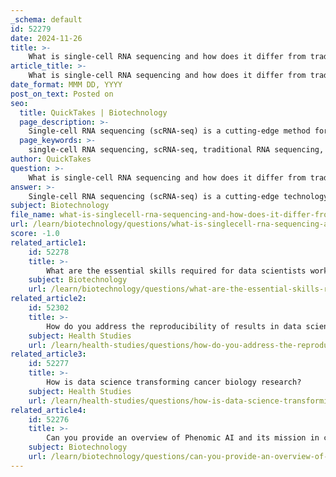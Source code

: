 ```yaml
---
_schema: default
id: 52279
date: 2024-11-26
title: >-
    What is single-cell RNA sequencing and how does it differ from traditional RNA sequencing methods?
article_title: >-
    What is single-cell RNA sequencing and how does it differ from traditional RNA sequencing methods?
date_format: MMM DD, YYYY
post_on_text: Posted on
seo:
  title: QuickTakes | Biotechnology
  page_description: >-
    Single-cell RNA sequencing (scRNA-seq) is a cutting-edge method for analyzing gene expression at the individual cell level, highlighting differences between cells and providing insights into cellular heterogeneity, particularly in complex tissues and in health and disease contexts.
  page_keywords: >-
    single-cell RNA sequencing, scRNA-seq, traditional RNA sequencing, gene expression, cellular heterogeneity, bulk RNA-seq, transcriptomic analysis, research technology, cancer research, gene and cell functions
author: QuickTakes
question: >-
    What is single-cell RNA sequencing and how does it differ from traditional RNA sequencing methods?
answer: >-
    Single-cell RNA sequencing (scRNA-seq) is a cutting-edge technology that allows researchers to analyze gene expression at the individual cell level. This method has become essential for understanding the heterogeneity and complexity of RNA transcripts within single cells, as well as for revealing the composition and functions of different cell types within organized tissues, organs, and organisms.\n\nThe primary difference between single-cell RNA sequencing and traditional RNA sequencing methods lies in the scale and resolution of the data obtained. Traditional RNA sequencing (bulk RNA-seq) typically analyzes a large number of cells simultaneously, providing an average gene expression profile across thousands to millions of cells. This averaging can obscure biologically relevant differences between individual cells, particularly in heterogeneous populations where distinct cell types or states may exist.\n\nIn contrast, scRNA-seq enables the examination of gene expression on a cell-by-cell basis, allowing researchers to identify and characterize cellular heterogeneity that would otherwise be masked in bulk analyses. For example, if a neuroscientist is studying a specific subpopulation of neurons in the mouse brain, scRNA-seq allows for the isolation and analysis of that population individually, providing insights into their unique gene expression patterns and functions.\n\nThe advancements in scRNA-seq technology have led to the generation of extensive datasets that are increasingly integrated into publicly accessible databases. This facilitates a deeper understanding of gene and cell functions in both health and disease contexts, including applications in cancer research, where scRNA-seq can help identify tumor heterogeneity, stem cell populations, and the tumor microenvironment.\n\nOverall, scRNA-seq represents a significant leap forward in transcriptomic analysis, offering unprecedented resolution and insights into the complexities of cellular biology.
subject: Biotechnology
file_name: what-is-singlecell-rna-sequencing-and-how-does-it-differ-from-traditional-rna-sequencing-methods.md
url: /learn/biotechnology/questions/what-is-singlecell-rna-sequencing-and-how-does-it-differ-from-traditional-rna-sequencing-methods
score: -1.0
related_article1:
    id: 52278
    title: >-
        What are the essential skills required for data scientists working in the field of biology?
    subject: Biotechnology
    url: /learn/biotechnology/questions/what-are-the-essential-skills-required-for-data-scientists-working-in-the-field-of-biology
related_article2:
    id: 52302
    title: >-
        How do you address the reproducibility of results in data science for cancer research?
    subject: Health Studies
    url: /learn/health-studies/questions/how-do-you-address-the-reproducibility-of-results-in-data-science-for-cancer-research
related_article3:
    id: 52277
    title: >-
        How is data science transforming cancer biology research?
    subject: Health Studies
    url: /learn/health-studies/questions/how-is-data-science-transforming-cancer-biology-research
related_article4:
    id: 52276
    title: >-
        Can you provide an overview of Phenomic AI and its mission in cancer research?
    subject: Biotechnology
    url: /learn/biotechnology/questions/can-you-provide-an-overview-of-phenomic-ai-and-its-mission-in-cancer-research
---
```


&nbsp;